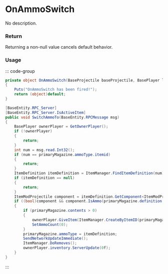 # OnAmmoSwitch
<Badge type="info" text="Weapon"/>[<Badge type="danger" text="Carbon Compatible"/>](https://github.com/CarbonCommunity/Carbon)[<Badge type="warning" text="Oxide Compatible"/>](https://github.com/OxideMod/Oxide.Rust)
No description.
### Return
Returning a non-null value cancels default behavior.

### Usage
::: code-group
```csharp [Example]
private object OnAmmoSwitch(BaseProjectile baseProjectile, BasePlayer local0, ItemDefinition local2)
{
	Puts("OnAmmoSwitch has been fired!");
	return (object)default;
}
```
```csharp [Source — Assembly-CSharp @ BaseProjectile]
[BaseEntity.RPC_Server]
[BaseEntity.RPC_Server.IsActiveItem]
public void SwitchAmmoTo(BaseEntity.RPCMessage msg)
{
	BasePlayer ownerPlayer = GetOwnerPlayer();
	if (!ownerPlayer)
	{
		return;
	}
	int num = msg.read.Int32();
	if (num == primaryMagazine.ammoType.itemid)
	{
		return;
	}
	ItemDefinition itemDefinition = ItemManager.FindItemDefinition(num);
	if (itemDefinition == null)
	{
		return;
	}
	ItemModProjectile component = itemDefinition.GetComponent<ItemModProjectile>();
	if ((bool)component && component.IsAmmo(primaryMagazine.definition.ammoTypes))
	{
		if (primaryMagazine.contents > 0)
		{
			ownerPlayer.GiveItem(ItemManager.CreateByItemID(primaryMagazine.ammoType.itemid, primaryMagazine.contents, 0uL));
			SetAmmoCount(0);
		}
		primaryMagazine.ammoType = itemDefinition;
		SendNetworkUpdateImmediate();
		ItemManager.DoRemoves();
		ownerPlayer.inventory.ServerUpdate(0f);
	}
}

```
:::
